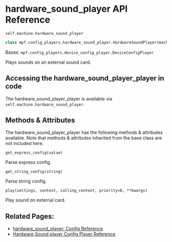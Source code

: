 # hardware_sound_player API Reference

`self.machine.hardware_sound_player`

``` python
class mpf.config_players.hardware_sound_player.HardwareSoundPlayer(machine)
```

Bases: `mpf.config_players.device_config_player.DeviceConfigPlayer`

Plays sounds on an external sound card.

## Accessing the hardware_sound_player_player in code

The hardware_sound_player_player is available via `self.machine.hardware_sound_player`.

## Methods & Attributes

The hardware_sound_player_player has the following methods & attributes available. Note that methods & attributes inherited from the base class are not included here.

`get_express_config(value)`

Parse express config.

`get_string_config(string)`

Parse string config.

`play(settings, context, calling_context, priority=0, **kwargs)`

Play sound on external card.

## Related Pages:

* [hardware_sound_player: Config Reference](../../../config/hardware_sound_player.md)
* [Hardware Sound player Config Player Reference](../../../config_players/hardware_sound_player.md)
